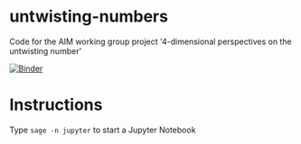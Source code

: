 # untwisting-numbers
Code for the AIM working group project '4-dimensional perspectives on the untwisting number'

[![Binder](https://mybinder.org/badge_logo.svg)](https://mybinder.org/v2/gh/ben300694/untwisting-numbers/HEAD)

# Instructions

Type `sage -n jupyter` to start a Jupyter Notebook
